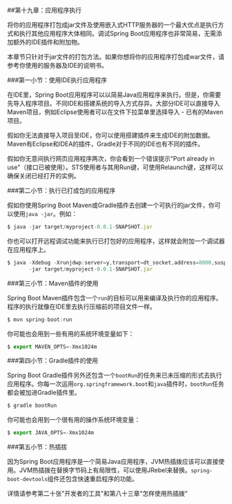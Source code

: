##第十九章：应用程序执行

将你的应用程序打包成jar文件及使用嵌入式HTTP服务器的一个最大优点是执行方式和执行其他应用程序大体相同。调试Spring Boot应用程序也非常简易，无需添加额外的IDE插件和附加物。

本章节只针对于jar文件的打包方法。如果你想将你的应用程序打包成war文件，请参考你使用的服务器及IDE的说明书。

###第一小节：使用IDE执行应用程序

在IDE里，Spring Boot应用程序可以以简易Java应用程序来执行。但是，你需要先导入程序项目。不同IDE和搭建系统的导入方式存异。大部分IDE可以直接导入Maven项目，例如Eclipse使用者可以在文件下拉菜单里选择导入 - 已有的Maven项目。

假如你无法直接导入项目至IDE，你可以使用搭建插件来生成IDE的附加数据。Maven有Eclipse和IDEA的插件，Gradle对于不同的IDE也有不同的插件。

假如你无意间执行网页应用程序两次，你会看到一个错误提示"Port already in use"（接口已被使用）。STS使用者与其用Run键，可使用Relaunch键，这样可以确保关闭已经打开的实例。

###第二小节：执行已打成包的应用程序

假如你使用Spring Boot Maven或Gradle插件去创建一个可执行的jar文件，你可以使用```java -jar```。例如：

```js
$ java -jar target/myproject-0.0.1-SNAPSHOT.jar
```

你也可以打开远程调试功能来执行已打包好的应用程序，这样就会附加一个调试器在应用程序上。

```js
$ java -Xdebug -Xrunjdwp:server=y,transport=dt_socket,address=8000,suspend=n \
       -jar target/myproject-0.0.1-SNAPSHOT.jar
```

###第三小节：Maven插件的使用

Spring Boot Maven插件包含一个```run```的目标可以用来编译及执行你的应用程序。程序的执行就像在IDE里去执行压缩前的项目文件一样。

```js
$ mvn spring-boot:run
```

你可能也会用到一些有用的系统环境变量如下：

```js
$ export MAVEN_OPTS=-Xmx1024m
```

###第四小节：Gradle插件的使用

Spring Boot Gradle插件另外还包含一个```bootRun```的任务来已未压缩的形式去执行应用程序。你每一次运用```org.springframework.boot```和```java```插件时，```bootRun```任务都会被加进Gradle插件里。

```js
$ gradle bootRun
```

你可能也会用到一个很有用的操作系统环境变量：

```js
$ export JAVA_OPTS=-Xmx1024m
```

###第五小节：热插拔

因为Spring Boot应用程序是一个简易Java应用程序，JVM热插拨应该可以直接使用。JVM热插拨在替换字节码上有局限性，可以使用JRebel来替换。```spring-boot-devtools```组件还包含快速重启程序的功能。

详情请参考第二十张"开发者的工具"和第八十三章"怎样使用热插拨"